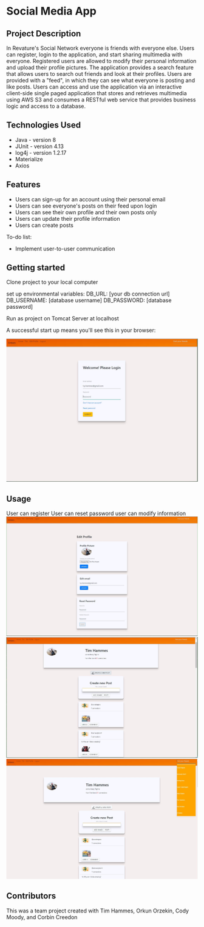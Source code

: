 # Social Media App

## Project Description

In Revature's Social Network everyone is friends with everyone else. Users can register, login to the application, and start sharing multimedia with everyone. Registered users are allowed to modify their personal information and upload their profile pictures. The application provides a search feature that allows users to search out friends and look at their profiles. Users are provided with a "feed", in which they can see what everyone is posting and like posts. Users can access and use the application via an interactive client-side single paged application that stores and retrieves multimedia using AWS S3 and consumes a RESTful web service that provides business logic and access to a database.


## Technologies Used

* Java - version 8
* JUnit - version 4.13
* log4j - version 1.2.17
* Materialize
* Axios

## Features

* Users can sign-up for an account using their personal email 
* Users can see everyone's posts on their feed upon login
* Users can see their own profile and their own posts only
* Users can update their profile information
* Users can create posts

To-do list:
* Implement user-to-user communication

## Getting started 
Clone project to your local computer

set up environmental variables: DB_URL: [your db connection url] DB_USERNAME: [database username] DB_PASSWORD: [database password]

Run as project on Tomcat Server at localhost

A successful start up means you'll see this in your browser:

![homepage view](./login.JPG)

## Usage
  
  User can register
  User can reset password
  user can modify information
  ![edit info view](./editProfile.JPG)
  ![create post view](./CreatePost.JPG)
  ![feed view](./SearchingFriends.JPG)
## Contributors

This was a team project created with Tim Hammes, Orkun Orzekin, Cody Moody, and Corbin Creedon
